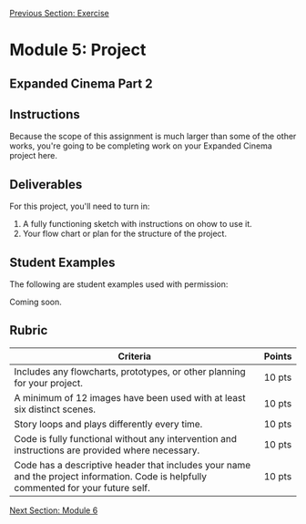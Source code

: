 [Previous Section: Exercise](2_EXERCISE.md)

# Module 5: Project

## Expanded Cinema Part 2

## Instructions

Because the scope of this assignment is much larger than some of the other works, you're going to be completing work on your Expanded Cinema project here.

## Deliverables

For this project, you'll need to turn in:

1. A fully functioning sketch with instructions on ohow to use it.
2. Your flow chart or plan for the structure of the project.

## Student Examples

The following are student examples used with permission:

Coming soon.

## Rubric

| Criteria                                                     | Points |
| ------------------------------------------------------------ | ------ |
| Includes any flowcharts, prototypes, or other planning for your project. | 10 pts |
| A minimum of 12 images have been used with at least six distinct scenes. | 10 pts |
| Story loops and plays differently every time.                | 10 pts |
| Code is fully functional without any intervention and instructions are provided where necessary. | 10 pts |
| Code has a descriptive header that includes your name and the project information. Code is helpfully commented for your future self. | 10 pts |



[Next Section: Module 6](../6_Using_Objects_to_Create_a_Game/README.md)

